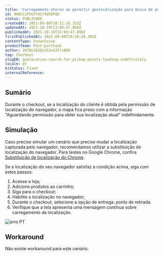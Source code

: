 ```yaml
---
title: 'Carregamento eterno ao permitir geolocalização para busca de pontos de retirada'
id: 9HACCiPSeJY9174Qh9FQb
status: PUBLISHED
createdAt: 2021-09-08T18:11:35.333Z
updatedAt: 2021-10-19T13:09:47.890Z
publishedAt: 2021-10-19T13:09:47.890Z
firstPublishedAt: 2021-09-08T19:28:29.303Z
contentType: knownIssue
productTeam: Post-purchase
author: 30TBnJ838LXSZvdJFlcB8H
tag: Checkout
slugEN: geolocation-search-for-pickup-points-loading-indefinitely
locale: pt
kiStatus: Fixed
internalReference: 
---
```


## Sumário

Durante o checkout, se a localização do cliente é obtida pela permissão de localização do navegador, o mapa fica preso com a informação "Aguardando permissão para obter sua localização atual" indefinidamente.


## Simulação


Caso precise simular um cenário que precise mudar a localização capturada pelo navegador, recomendamos utilizar a substituição de localização do navegador. Para testes no Google Chrome, confira  [Substituição de localização do Chrome](https://developer.chrome.com/docs/devtools/device-mode/geolocation/).

Se a localização do seu navegador satisfaz a condição acima, siga com estes passos:

1. Acesse a loja;
2. Adicione produtos ao carrinho;
3. Siga para o checkout;
4. Habilite a localização no navegador;
5. Durante o checkout, selecione a opção de entrega: ponto de retirada. 
6. Verifique que a tela apresenta uma mensagem contínua sobre carregamento da localização.

![erro PT](//images.ctfassets.net/alneenqid6w5/4MVL2ctjpB3TRIfQt1ht3O/c3a49aa994fb5e5042a0d5a06f40c336/erro_PT.png)

## Workaround

Não existe workaround para este cenário. 



